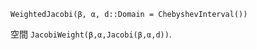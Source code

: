 ```
WeightedJacobi(β, α, d::Domain = ChebyshevInterval())
```

空間 `JacobiWeight(β,α,Jacobi(β,α,d))`.
